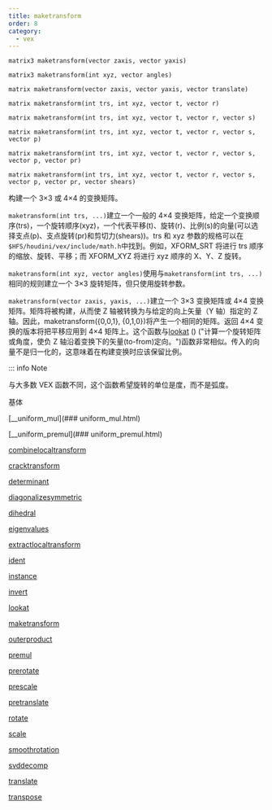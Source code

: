 ```yaml
---
title: maketransform
order: 8
category:
  - vex
---
```


`matrix3 maketransform(vector zaxis, vector yaxis)`

`matrix3 maketransform(int xyz, vector angles)`

`matrix maketransform(vector zaxis, vector yaxis, vector translate)`

`matrix maketransform(int trs, int xyz, vector t, vector r)`

`matrix maketransform(int trs, int xyz, vector t, vector r, vector s)`

`matrix maketransform(int trs, int xyz, vector t, vector r, vector s, vector p)`

`matrix maketransform(int trs, int xyz, vector t, vector r, vector s, vector p, vector pr)`

`matrix maketransform(int trs, int xyz, vector t, vector r, vector s, vector p, vector pr, vector shears)`

构建一个 3×3 或 4×4 的变换矩阵。

`maketransform(int trs, ...)`建立一个一般的 4×4 变换矩阵，给定一个变换顺序(trs)，一个旋转顺序(xyz)，一个代表平移(t)、旋转(r)、比例(s)的向量(可以选择支点(p)、支点旋转(pr)和剪切力(shears))。trs 和 xyz 参数的规格可以在`$HFS/houdini/vex/include/math.h`中找到。例如，XFORM_SRT 将进行 trs 顺序的缩放、旋转、平移；而 XFORM_XYZ 将进行 xyz 顺序的 X、Y、Z 旋转。

`maketransform(int xyz, vector angles)`使用与`maketransform(int trs, ...)`相同的规则建立一个 3×3 旋转矩阵，但只使用旋转参数。

`maketransform(vector zaxis, yaxis, ...)`建立一个 3×3 变换矩阵或 4×4 变换矩阵。矩阵将被构建，从而使 Z 轴被转换为与给定的向上矢量（Y 轴）指定的 Z 轴。因此，maketransform({0,0,1}, {0,1,0})将产生一个相同的矩阵。返回 4×4 变换的版本将把平移应用到 4×4 矩阵上。这个函数与[lookat](lookat.html) () ("计算一个旋转矩阵或角度，使负 Z 轴沿着变换下的矢量(to-from)定向。")函数非常相似。传入的向量不是归一化的，这意味着在构建变换时应该保留比例。

::: info Note

与大多数 VEX 函数不同，这个函数希望旋转的单位是度，而不是弧度。

基体

[\_\_uniform\_mul](### uniform_mul.html)

[\_\_uniform\_premul](### uniform_premul.html)

[combinelocaltransform](combinelocaltransform.html)

[cracktransform](cracktransform.html)

[determinant](determinant.html)

[diagonalizesymmetric](diagonalizesymmetric.html)

[dihedral](dihedral.html)

[eigenvalues](eigenvalues.html)

[extractlocaltransform](extractlocaltransform.html)

[ident](ident.html)

[instance](instance.html)

[invert](invert.html)

[lookat](lookat.html)

[maketransform](maketransform.html)

[outerproduct](outerproduct.html)

[premul](premul.html)

[prerotate](prerotate.html)

[prescale](prescale.html)

[pretranslate](pretranslate.html)

[rotate](rotate.html)

[scale](scale.html)

[smoothrotation](smoothrotation.html)

[svddecomp](svddecomp.html)

[translate](translate.html)

[transpose](transpose.html)
